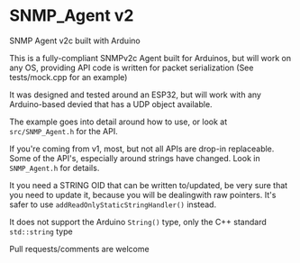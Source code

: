 # SNMP_Agent v2
SNMP Agent v2c built with Arduino

This is a fully-compliant SNMPv2c Agent built for Arduinos, but will work on any OS, providing API code is written for packet serialization (See tests/mock.cpp for an example)

It was designed and tested around an ESP32, but will work with any Arduino-based devied that has a UDP object available.

The example goes into detail around how to use, or look at `src/SNMP_Agent.h` for the API.

If you're coming from v1, most, but not all APIs are drop-in replaceable.
Some of the API's, especially around strings have changed. Look in `SNMP_Agent.h` for details.

It you need a STRING OID that can be written to/updated, be very sure that you need to update it, because you will be dealingwith raw pointers. It's safer to use `addReadOnlyStaticStringHandler()` instead.

It does not support the Arduino `String()` type, only the C++ standard `std::string` type

Pull requests/comments are welcome